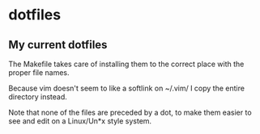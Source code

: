 # dotfiles
## My current dotfiles


The Makefile takes care of installing them to the correct place with
the proper file names.  

Because vim doesn't seem to like a softlink on ~/.vim/ I copy the entire directory instead.  

Note that none of the files are preceded by a dot, to make them easier to see and edit on a
Linux/Un\*x style system.  

